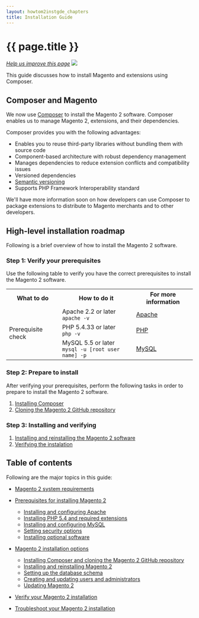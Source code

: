 ```yaml
---
layout: howtom2instgde_chapters
title: Installation Guide
---
```


<h1 id="instgde-overview">{{ page.title }}</h1>

<p><a href="{{ site.githuburl }}install-gde/m2instgde-overview.md" target="_blank"><em>Help us improve this page</em></a>&nbsp;<img src="{{ site.baseurl }}common/images/newWindow.gif"/></p>

This guide discusses how to install Magento and extensions using Composer. 

<h2 id="instgde-overview-composer">Composer and Magento</h2>

We now use <a href="https://getcomposer.org/" target="_blank">Composer</a> to install the Magento 2 software. Composer enables us to manage Magento 2, extensions, and their dependencies.

Composer provides you with the following advantages:

*	Enables you to reuse third-party libraries without bundling them with source code
*	Component-based architecture with robust dependency management
*	Manages dependencies to reduce extension conflicts and compatibility issues
*	Versioned dependencies
*	<a href="https://getcomposer.org/doc/01-basic-usage.md#package-versions" target="_blank">Semantic versioning</a>
*	Supports PHP Framework Interoperability standard

We'll have more information soon on how developers can use Composer to package extensions to distribute to Magento merchants and to other developers.

<h2 id="instgde-overview-roadmap">High-level installation roadmap</h2>

Following is a brief overview of how to install the Magento 2 software.

<h3>Step 1: Verify your prerequisites</h3>

Use the following table to verify you have the correct prerequisites to install the Magento 2 software.

<table>
	<tbody>
		<tr>
			<th>What to do</th>
			<th>How to do it</th>
			<th>For more information</th>
		</tr>
	<tr>
		<td rowspan="3">Prerequisite check</td>
		<td>Apache 2.2 or later<br>
		<code>apache -v</code></td><td><a href="{{ site.gdeurl }}install-gde/prereq/apache.html" target="_blank">Apache</a></td>
	</tr>
	<tr><td>PHP 5.4.33 or later<br>
	<code>php -v</code></td><td><a href="{{ site.gdeurl }}install-gde/prereq/php.html" target="_blank">PHP</a></td></tr>
	<tr><td>MySQL 5.5 or later<br>
	<code>mysql -u [root user name] -p</code></td><td><a href="{{ site.gdeurl }}install-gde/prereq/mysql.html" target="_blank">MySQL</a></td></tr>
	</tr>
</tbody>
</table>

<h3>Step 2: Prepare to install</h3>

After verifying your prerequisites, perform the following tasks in order to prepare to install the Magento 2 software.

1.	<a href="{{ site.gdeurl }}install-gde/install/composer-clone.html#instgde-prereq-compose-install">Installing Composer</a>
2.	<a href="{{ site.gdeurl }}install-gde/install/composer-clone.html#instgde-prereq-compose-clone">Cloning the Magento 2 GitHub repository</a>
	
<h3>Step 3: Installing and verifying</h3>

1.	<a href="{{ site.gdeurl }}install-gde/install/install.html">Installing and reinstalling the Magento 2 software</a>
2.	<a href="{{ site.gdeurl }}install-gde/install/verify.html">Verifying the instalation</a>

<h2 id="instgde-toc">Table of contents</h2>

Following are the major topics in this guide:

*	<a href="{{ site.gdeurl }}install-gde/system-requirements.html">Magento 2 system requirements</a>
*	<a href="{{ site.gdeurl }}install-gde/prereq/prereq-overview.html">Prerequisites for installing Magento 2</a>

	*	<a href="{{ site.gdeurl }}install-gde/prereq/apache.html">Installing and configuring Apache</a> 
	*	<a href="{{ site.gdeurl }}install-gde/prereq/php.html">Installing PHP 5.4 and required extensions</a>
	*	<a href="{{ site.gdeurl }}install-gde/prereq/mysql.html">Installing and configuring MySQL</a>
	*	<a href="{{ site.gdeurl }}install-gde/prereq/security.html">Setting security options</a>
	*	<a href="{{ site.gdeurl }}install-gde/prereq/optional.html">Installing optional software</a>

*	<a href="{{ site.gdeurl }}install-gde/install/install-overview.html">Magento 2 installation options</a>

	*	<a href="{{ site.gdeurl }}install-gde/install/composer-clone.html">Installing Composer and cloning the Magento 2 GitHub repository</a>
	*	<a href="{{ site.gdeurl }}install-gde/install/install.html">Installing and reinstalling Magento 2</a>
	*	<a href="{{ site.gdeurl }}install-gde/install/schema.html">Setting up the database schema</a>
	*	<a href="{{ site.gdeurl }}install-gde/install/admin-users.html">Creating and updating users and administrators</a>
	*	<a href="{{ site.gdeurl }}install-gde/install/update.html">Updating Magento 2</a>

*	<a href="{{ site.gdeurl }}install-gde/install/verify.html">Verify your Magento 2 installation</a>
*	<a href="{{ site.gdeurl }}install-gde/install/tshoot.html">Troubleshoot your Magento 2 installation</a>


